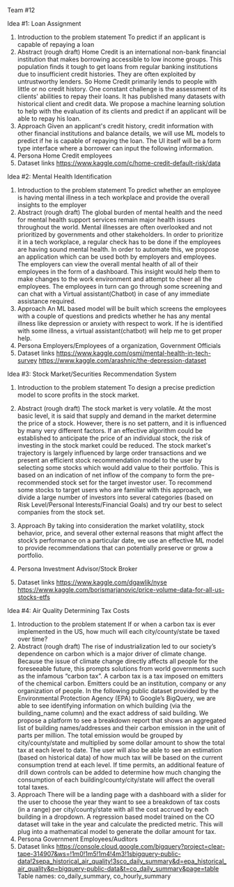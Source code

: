 Team #12

Idea #1:  Loan Assignment

1. Introduction to the problem statement
To predict if an applicant is capable of repaying a loan
2. Abstract (rough draft)
Home Credit is an international non-bank financial institution that makes borrowing accessible to low income groups. This population finds it tough to get loans from regular banking institutions due to insufficient credit histories. They are often exploited by untrustworthy lenders. So Home Credit primarily lends to people with little or no credit history. One constant challenge is the assessment of its clients' abilities to repay their loans. It has published many datasets with historical client and credit data. We propose a machine learning solution to help with the evaluation of its clients and predict if an applicant will be able to repay his loan.
3. Approach
Given an applicant's credit history, credit information with other financial institutions and balance details, we will use ML models to predict if he is capable of repaying the loan. The UI itself will be a form type interface where a borrower can input the following information.
4. Persona
Home Credit employees
5. Dataset links
https://www.kaggle.com/c/home-credit-default-risk/data
 
 
 
 
 
 



 Idea #2: Mental Health Identification

1. Introduction to the problem statement
		To predict whether an employee is having mental illness in a tech workplace and provide the overall insights to the employer
2. Abstract (rough draft)
		The global burden of mental health and the need for mental health support services remain major health issues throughout the world. Mental illnesses are often overlooked and not prioritized by governments and other stakeholders. In order to prioritize it in a tech workplace, a regular check has to be done if the employees are having sound mental health. In order to automate this, we propose an application which can be used both by employers and employees. The employers can view the overall mental health of all of their employees in the form of a dashboard. This insight would help them to make changes to the work environment and attempt to cheer all the employees. The employees in turn can go through some screening and can chat with a Virtual assistant(Chatbot) in case of any immediate assistance required. 
3. Approach
	An ML based model will be built which screens the employees with a couple of questions and predicts whether he has any mental illness like depression or anxiety with respect to work. If he is identified with some illness, a virtual assistant(chatbot) will help me to get proper help.
4. Persona
	Employers/Employees of a organization, Government Officials
5. Dataset links
	https://www.kaggle.com/osmi/mental-health-in-tech-survey
https://www.kaggle.com/arashnic/the-depression-dataset
	






Idea #3: Stock Market/Securities Recommendation System

1. Introduction to the problem statement
	To design a precise prediction model to score profits in the stock market.
 
2. Abstract (rough draft)
	The stock market is very volatile. At the most basic level, it is said that supply and demand in the market determine the price of a stock. However, there is no set pattern, and it is influenced by many very different factors. If an effective algorithm could be established to anticipate the price of an individual stock, the risk of investing in the stock market could be reduced. The stock market's trajectory is largely influenced by large order transactions and we present an efficient stock recommendation model to the user by selecting some stocks which would add value to their portfolio. This is based on an indication of net inflow of the company to form the pre-recommended stock set for the target investor user. To recommend some stocks to target users who are familiar with this approach, we divide a large number of investors into several categories (based on Risk Level/Personal Interests/Financial Goals) and try our best to select companies from the stock set.
 
3. Approach
	By taking into consideration the market volatility, stock behavior, price, and several other external reasons that might affect the stock’s performance on a particular date, we use an effective ML model to provide recommendations that can potentially preserve or grow a portfolio.
	
4. Persona
	Investment Advisor/Stock Broker
 
5. Dataset links
https://www.kaggle.com/dgawlik/nyse
https://www.kaggle.com/borismarjanovic/price-volume-data-for-all-us-stocks-etfs
 



Idea #4: Air Quality Determining Tax Costs

1. Introduction to the problem statement
If or when a carbon tax is ever implemented in the US, how much will each city/county/state be taxed over time?
2. Abstract (rough draft)
	The rise of industrialization led to our society’s dependence on carbon which is a major driver of climate change. Because the issue of climate change directly affects all people for the foreseeable future, this prompts solutions from world governments such as the infamous “carbon tax”. A carbon tax is a tax imposed on emitters of the chemical carbon. Emitters could be an institution, company or any organization of people. In the following public dataset provided by the Environmental Protection Agency (EPA) to Google’s BigQuery, we are able to see identifying information on which building (via the building_name column) and the exact address of said building. We propose a platform to see a breakdown report that shows an aggregated list of building names/addresses and their carbon emission in the unit of parts per million. The total emission would be grouped by city/county/state and multiplied by some dollar amount to show the total tax at each level to date. The user will also be able to see an estimation (based on historical data) of how much tax will be based on the current consumption trend at each level. If time permits, an additional feature of drill down controls can be added to determine how much changing the consumption of each building/county/city/state will affect the overall total taxes.
3. Approach
    There will be a landing page with a dashboard with a slider for the user to choose the year they want to see a breakdown of tax costs (in a range) per city/county/state with all the cost accrued by each building in a dropdown. A regression based model trained on the CO dataset will take in the year and calculate the predicted metric. This will plug into a  mathematical model to generate the dollar amount for tax.
4. Persona
Government Employees/Auditors
5. Dataset links
https://console.cloud.google.com/bigquery?project=clear-tape-314907&ws=!1m0!1m5!1m4!4m3!1sbigquery-public-data!2sepa_historical_air_quality!3sco_daily_summary&d=epa_historical_air_quality&p=bigquery-public-data&t=co_daily_summary&page=table
Table names: co_daily_summary, co_hourly_summary
